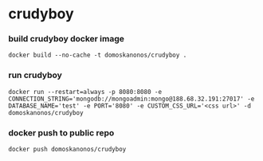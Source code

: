 # crudyboy

### build crudyboy docker image
    docker build --no-cache -t domoskanonos/crudyboy .

### run crudyboy
    docker run --restart=always -p 8080:8080 -e CONNECTION_STRING='mongodb://mongoadmin:mongo@188.68.32.191:27017' -e DATABASE_NAME='test' -e PORT='8080' -e CUSTOM_CSS_URL='<css url>' -d domoskanonos/crudyboy

### docker push to public repo
    docker push domoskanonos/crudyboy